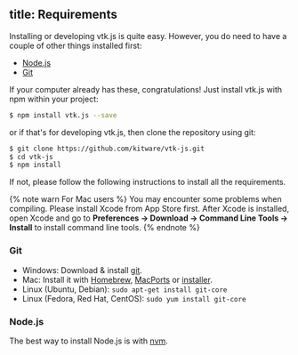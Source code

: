 title: Requirements
---

Installing or developing vtk.js is quite easy. However, you do need to have a couple of other things installed first:

- [Node.js](http://nodejs.org/)
- [Git](http://git-scm.com/)

If your computer already has these, congratulations! Just install vtk.js with npm within your project:

```sh
$ npm install vtk.js --save
```

or if that's for developing vtk.js, then clone the repository using git:

```sh
$ git clone https://github.com/kitware/vtk-js.git
$ cd vtk-js
$ npm install
```

If not, please follow the following instructions to install all the requirements.

{% note warn For Mac users %}
You may encounter some problems when compiling. Please install Xcode from App Store first. After Xcode is installed, open Xcode and go to **Preferences -> Download -> Command Line Tools -> Install** to install command line tools.
{% endnote %}

### Git

- Windows: Download & install [git](https://git-scm.com/download/win).
- Mac: Install it with [Homebrew](http://mxcl.github.com/homebrew/), [MacPorts](http://www.macports.org/) or [installer](http://sourceforge.net/projects/git-osx-installer/).
- Linux (Ubuntu, Debian): `sudo apt-get install git-core`
- Linux (Fedora, Red Hat, CentOS): `sudo yum install git-core`

### Node.js

The best way to install Node.js is with [nvm](https://github.com/creationix/nvm).

